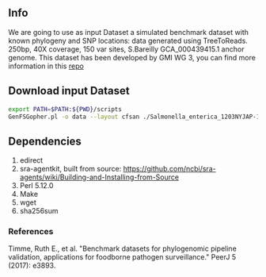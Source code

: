 ## Info

We are going to use as input Dataset a simulated benchmark dataset with known phylogeny and SNP locations: data generated using TreeToReads. 250bp, 40X coverage, 150 var sites, S.Bareilly GCA_000439415.1 anchor genome. This dataset has been developed by GMI WG 3, you can find more information in this [repo](https://github.com/globalmicrobialidentifier-WG3/datasets)


## Download input Dataset
```Bash
export PATH=$PATH:${PWD}/scripts
GenFSGopher.pl -o data --layout cfsan ./Salmonella_enterica_1203NYJAP-1.simulated.tsv
```

## Dependencies
1. edirect
2. sra-agentkit, built from source: https://github.com/ncbi/sra-agents/wiki/Building-and-Installing-from-Source
3. Perl 5.12.0
4. Make
5. wget
6. sha256sum

### References
Timme, Ruth E., et al. "Benchmark datasets for phylogenomic pipeline validation, applications for foodborne pathogen surveillance." PeerJ 5 (2017): e3893.
